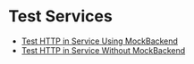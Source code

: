 # Test Services

* [Test HTTP in Service Using MockBackend](https://github.com/angulr/book/tree/e7d3aa0ed0997bae37f2512e8c9e72f3e4039a08/test-driven-design/test-driven-design/teat-http-in-service-using-mockbackend.md)
* [Test HTTP in Service Without MockBackend](https://github.com/angulr/book/tree/e7d3aa0ed0997bae37f2512e8c9e72f3e4039a08/test-driven-design/test-driven-design/test-http-in-service-without-mockbackend.md)


